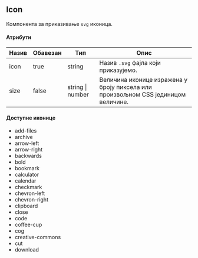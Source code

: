 ## Icon

Компонента за приказивање `svg` иконица.

#### Атрибути

| Назив | Обавезан | Тип              | Опис                                                                              |
| ----- | -------- | ---------------- | --------------------------------------------------------------------------------- |
| icon  | true     | string           | Назив `.svg` фајла који приказујемо.                                              |
| size  | false    | string \| number | Величина иконице изражена у броју пиксела или произвољном CSS јединицом величине. |

#### Доступне иконице

- add-files
- archive
- arrow-left
- arrow-right
- backwards
- bold
- bookmark
- calculator
- calendar
- checkmark
- chevron-left
- chevron-right
- clipboard
- close
- code
- coffee-cup
- cog
- creative-commons
- cut
- download
